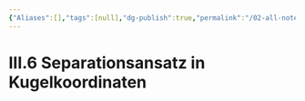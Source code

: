 ```yaml
---
{"Aliases":[],"tags":[null],"dg-publish":true,"permalink":"/02-all-notes/iii-6-separationsansatz-in-kugelkoordinaten/","dgHomeLink":true,"dgPassFrontmatter":true}
---
```


# III.6 Separationsansatz in Kugelkoordinaten